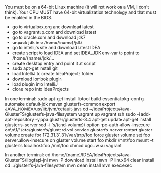 You must be on a 64-bit Linux machine (it will not work on a VM, I don't think). Your CPU MUST have 64-bit virtualization technology and that must be enabled in the BIOS.

* go to virtualbox.org and download latest
* go to vagrantup.com and download latest
* go to oracle.com and download jdk7
* unpack jdk into /home/{name}/jdk/
* go to intellij's site and download latest IDEA
* create script to load IDEA and set IDEA_JDK env-var to point to /home/{name}/jdk/...
* create desktop entry and point it at script
* sudo apt-get install git
* load IntelliJ to create IdeaProjects folder
* download lombok plugin
* load plugin into IntelliJ
* clone repo into IdeaProjects

In one terminal:
    sudo apt-get install libtool build-essential pkg-config automake default-jdk maven glusterfs-common
    export JAVA_HOME=/usr/lib/jvm/default-java
    cd ~/IdeaProjects/Java-GlusterFS/glusterfs-java-filesystem
    vagrant up
    vagrant ssh
    sudo -i
    add-apt-repository -y ppa:gluster/glusterfs-3.4
    apt-get update
    apt-get install glusterfs-server
    sed -i 's/\(end-volume\)/    option rpc-auth-allow-insecure on\n\1/' /etc/glusterfs/glusterd.vol
    service glusterfs-server restart
    gluster volume create foo 172.31.31.31:/var/tmp/foo force
    gluster volume set foo server.allow-insecure on
    gluster volume start foo
    mkdir /mnt/foo
    mount -t glusterfs localhost:foo /mnt/foo
    chmod ugo+w
    su vagrant

In another terminal:
    cd /home/{name}/IDEA/IdeaProjects/Java-GlusterFS/libgfapi-jni
    mvn -P download install
    mvn -P linux64 clean install
    cd ../glusterfs-java-filesystem
    mvn clean install
    mvn exec:exec
